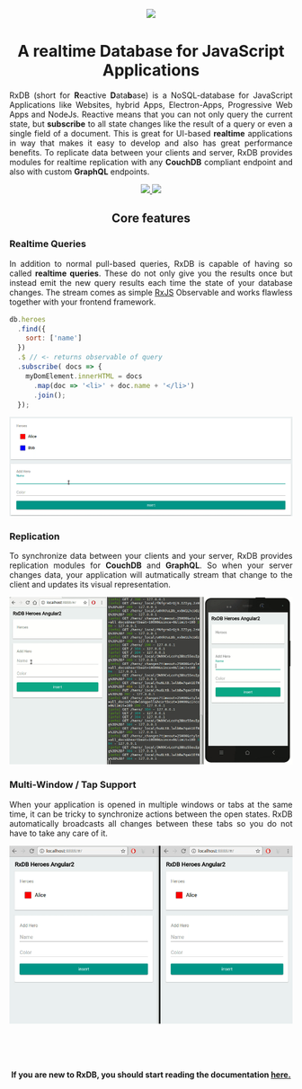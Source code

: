 <p align="center">
  <a href="https://github.com/pubkey/rxdb">
    <img src="https://cdn.rawgit.com/pubkey/rxdb/ba7c9b80/docs/files/logo/logo_text.svg" width="400px" />
  </a>
</p>

<h1 align="center">
  <strong>A realtime Database for JavaScript Applications</strong>
</h1>
<p align="justify">
  RxDB (short for <b>R</b>eactive <b>D</b>ata<b>b</b>ase) is a NoSQL-database for JavaScript Applications like Websites, hybrid Apps, Electron-Apps, Progressive Web Apps and NodeJs.
  Reactive means that you can not only query the current state, but <b>subscribe</b> to all state changes like the result of a query or even a single field of a document.
  This is great for UI-based <b>realtime</b> applications in way that makes it easy to develop and also has great performance benefits. To replicate data between your clients and server, RxDB provides modules for realtime replication with any <b>CouchDB</b> compliant endpoint and also with custom <b>GraphQL</b> endpoints.
</p>

<p align="center">
  <a href="https://gitter.im/pubkey/rxdb">
    <img src="https://cdn.rawgit.com/pubkey/rxdb/master/docs-src/files/gitter.svg" />
  </a>
  <a href="https://twitter.com/rxdbjs">
    <img src="https://cdn.rawgit.com/pubkey/rxdb/4e7dd18f/docs/files/twitter_follow.png" width="111px" />
  </a>
<!--  <a href="https://www.patreon.com/rxdb">
    <img src="https://cdn.rawgit.com/pubkey/rxdb/4e7dd18f/docs/files/icons/patreon.png" width="111px" />
  </a> -->
</p>


<h2 align="center">
  <strong>Core features</strong>
</h2>


<h3>
  <strong>Realtime Queries</strong>
</h3>

<p align="justify">
In addition to normal pull-based queries, RxDB is capable of having so called <b>realtime queries</b>. These do not only give you the results once but instead emit the new query results each time the state of your database changes.
The stream comes as simple <a href="https://github.com/ReactiveX/rxjs" target="_blank">RxJS</a> Observable and works flawless together with your frontend framework.
</p>

```javascript
db.heroes
  .find({
    sort: ['name']
  })
  .$ // <- returns observable of query
  .subscribe( docs => {
    myDomElement.innerHTML = docs
      .map(doc => '<li>' + doc.name + '</li>')
      .join();
  });
```

![reactive.gif](./files/reactive.gif)


<h3>
  <strong>Replication</strong>
</h3>

<p align="justify">
  To synchronize data between your clients and your server, RxDB provides replication modules for <b>CouchDB</b> and <b>GraphQL</b>. So when your server changes data, your application will autmatically stream that change to the client and updates its visual representation.
</p>

<img src="./files/sync.gif" />





<h3>
  <strong>Multi-Window / Tap Support</strong>
</h3>

<p align="justify">
  When your application is opened in multiple windows or tabs at the same time, it can be tricky to synchronize actions between the open states. RxDB automatically broadcasts all changes between these tabs so you do not have to take any care of it.
</p>

<center>
  <img src="./files/multiwindow.gif" />
</center>




<br/><br/><br/>
<p align="center">
    <b>If you are new to RxDB, you should start reading the documentation <a href="./install.html">here.</a></b>
</p>

